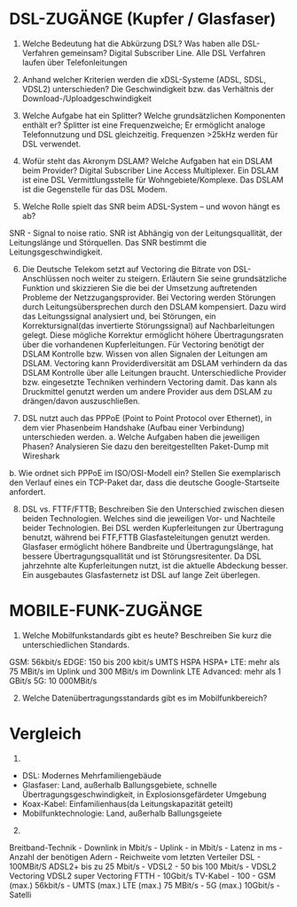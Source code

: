 # DSL-ZUGÄNGE (Kupfer / Glasfaser)
1. Welche Bedeutung hat die Abkürzung DSL? Was haben alle DSL-Verfahren gemeinsam?
Digital Subscriber Line. Alle DSL Verfahren laufen über Telefonleitungen
2. Anhand welcher Kriterien werden die xDSL-Systeme (ADSL, SDSL, VDSL2) unterschieden?
Die Geschwindigkeit bzw. das Verhältnis der Download-/Uploadgeschwindigkeit
3. Welche Aufgabe hat ein Splitter? Welche grundsätzlichen Komponenten enthält er?
Splitter ist eine Frequenzweiche; Er ermöglicht analoge Telefonnutzung und DSL gleichzeitig. Frequenzen >25kHz werden für DSL verwendet.
4. Wofür steht das Akronym DSLAM? Welche Aufgaben hat ein DSLAM beim Provider?
Digital Subscriber Line Access Multiplexer. Ein DSLAM ist eine DSL Vermittlungsstelle für Wohngebiete/Komplexe. Das DSLAM ist die Gegenstelle für das DSL Modem.

5. Welche Rolle spielt das SNR beim ADSL-System – und wovon hängt es ab?

SNR - Signal to noise ratio. SNR ist Abhängig von der Leitungsquallität, der Leitungslänge und Störquellen. Das SNR bestimmt die Leitungsgeschwindigkeit.

6. Die Deutsche Telekom setzt auf Vectoring die Bitrate von DSL-Anschlüssen noch weiter zu
steigern. Erläutern Sie seine grundsätzliche Funktion und skizzieren Sie die bei der
Umsetzung auftretenden Probleme der Netzzugangsprovider.
Bei Vectoring werden Störungen durch Leitungsübersprechen durch den DSLAM kompensiert. Dazu wird das Leitungssignal analysiert und, bei Störungen, ein Korrektursignal(das invertierte Störungssignal) auf Nachbarleitungen gelegt.
Diese mögliche Korrektur ermöglicht höhere Übertragungsraten über die vorhandenen Kupferleitungen.
Für Vectoring benötigt der DSLAM Kontrolle bzw. Wissen von allen Signalen der Leitungen am DSLAM.
Vectoring kann Providerdiversität am DSLAM verhindern da das DSLAM Kontrolle über alle Leitungen braucht. Unterschiedliche Provider bzw. eingesetzte Techniken verhindern Vectoring damit. Das kann als Druckmittel genutzt werden um andere Provider aus dem DSLAM zu drängen/davon auszuschließen.

7. DSL nutzt auch das PPPoE (Point to Point Protocol over Ethernet), in dem vier Phasenbeim Handshake (Aufbau einer Verbindung) unterschieden werden.
a. Welche Aufgaben haben die jeweiligen Phasen?
Analysieren Sie dazu den bereitgestellten Paket-Dump mit Wireshark

b. Wie ordnet sich PPPoE im ISO/OSI-Modell ein? Stellen Sie exemplarisch den Verlauf
eines ein TCP-Paket dar, dass die deutsche Google-Startseite anfordert.

8. DSL vs. FTTF/FTTB; Beschreiben Sie den Unterschied zwischen diesen beiden
Technologien. Welches sind die jeweiligen Vor- und Nachteile beider Technologien.
Bei DSL werden Kupferleitungen zur Übertragung benutzt, während bei FTF,FTTB Glasfasteleitungen genutzt werden.
Glasfaser ermöglicht höhere Bandbreite und Übertragungslänge, hat bessere Übertragungsquallität und ist Störungsresitenter.
Da DSL jahrzehnte alte Kupferleitungen nutzt, ist die aktuelle Abdeckung besser. Ein ausgebautes Glasfasternetz ist DSL auf lange Zeit überlegen.

# MOBILE-FUNK-ZUGÄNGE
1. Welche Mobilfunkstandards gibt es heute?
Beschreiben Sie kurz die unterschiedlichen Standards.

GSM: 56kbit/s
EDGE: 150 bis 200 kbit/s
UMTS 
HSPA
HSPA+
LTE:  mehr als 75 MBit/s im Uplink und 300 MBit/s im Downlink
LTE Advanced: mehr als 1 GBit/s
5G:  10 000MBit/s


2. Welche Datenübertragungsstandards gibt es im Mobilfunkbereich?

# Vergleich
1. 
- DSL: Modernes Mehrfamiliengebäude
- Glasfaser: Land, außerhalb Ballungsgebiete, schnelle Übertragungsgeschwindigkeit, in Explosionsgefärdeter Umgebung
- Koax-Kabel: Einfamilienhaus(da Leitungskapazität geteilt)
- Mobilfunktechnologie: Land, außerhalb Ballungsgeiete

2. 
Breitband-Technik - Downlink in Mbit/s - Uplink - in Mbit/s - Latenz in ms - Anzahl der benötigen Adern - Reichweite vom letzten Verteiler
DSL - 100MBit/S
ADSL2+ bis zu 25 Mbit/s  - 
VDSL2 - 50 bis 100 Mbit/s - 
VDSL2 Vectoring
VDSL2 super
Vectoring
FTTH - 10Gbit/s
TV-Kabel - 100 - 
GSM (max.)  56kbit/s - 
UMTS (max.)
LTE (max.)  75 MBit/s - 
5G (max.) 10Gbit/s - 
Satelli